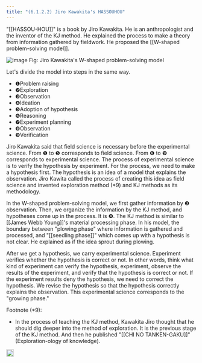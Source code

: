 ```yaml
---
title: "(6.1.2.2) Jiro Kawakita's HASSOUHOU"
---
```


"[[HASSOU-HOU]]" is a book by Jiro Kawakita. He is an anthropologist and the inventor of the KJ method. He explained the process to make a theory from information gathered by fieldwork. He proposed the [[W-shaped problem-solving model]].

![image](https://gyazo.com/6695df801262703332a9fa6aa5934f80/thumb/1000)
Fig: Jiro Kawakita's W-shaped problem-solving model

Let's divide the model into steps in the same way.

- ❶Problem raising
- ❷Exploration
- ❸Observation
- ❹Ideation
- ❺Adoption of hypothesis
- ❻Reasoning
- ❼Experiment planning
- ❽Observation
- ❾Verification

Jiro Kawakita said that field science is necessary before the experimental science. From ❶ to ❺ corresponds to field science. From ❻ to ❾ corresponds to experimental science. The process of experimental science is to verify the hypothesis by experiment. For the process, we need to make a hypothesis first. The hypothesis is an idea of a model that explains the observation. Jiro Kawita called the process of creating this idea as field science and invented exploration method (*9) and KJ methods as its methodology.

In the W-shaped problem-solving model, we first gather information by ❸ observation. Then, we organize the information by the KJ method, and hypotheses come up in the process. It is ❹. The KJ method is similar to [[James Webb Young]]'s material processing phase. In his model, the boundary between "plowing phase" where information is gathered and processed, and "[[seedling phase]]" which comes up with a hypothesis is not clear. He explained as if the idea sprout during plowing.

After we get a hypothesis, we carry experimental science.  Experiment verifies whether the hypothesis is correct or not. In other words, think what kind of experiment can verify the hypothesis, experiment, observe the results of the experiment, and verify that the hypothesis is correct or not. If the experiment results deny the hypothesis, we need to correct the hypothesis. We revise the hypothesis so that the hypothesis correctly explains the observation. This experimental science corresponds to the "growing phase."

Footnote (*9):
- In the process of teaching the KJ method, Kawakita Jiro thought that he should dig deeper into the method of exploration. It is the previous stage of the KJ method. And then he published "[[CHI NO TANKEN-GAKU]]" (Exploration-ology of knowledge).
<img src='https://scrapbox.io/api/pages/nishio-en/en/icon' alt='en.icon' height="19.5"/>